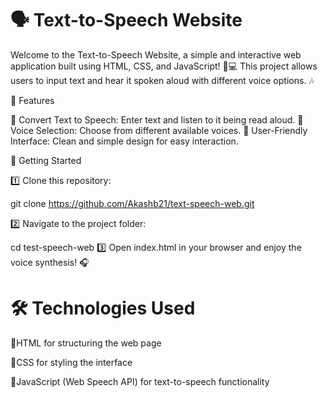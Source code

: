 # 🗣️ Text-to-Speech Website

Welcome to the Text-to-Speech Website, a simple and interactive web application built using HTML, CSS, and JavaScript! 🎤💻 This project allows users to input text and hear it spoken aloud with different voice options. 🎶

📌 Features

🔹 Convert Text to Speech: Enter text and listen to it being read aloud.
🔹 Voice Selection: Choose from different available voices.
🔹 User-Friendly Interface: Clean and simple design for easy interaction.

🚀 Getting Started

1️⃣ Clone this repository:

  git clone https://github.com/Akashb21/text-speech-web.git

2️⃣ Navigate to the project folder:

   cd test-speech-web
3️⃣ Open index.html in your browser and enjoy the voice synthesis! 🎧

# 🛠️ Technologies Used

🔹HTML for structuring the web page

🔹CSS for styling the interface

🔹JavaScript (Web Speech API) for text-to-speech functionality



